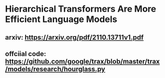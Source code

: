 # Hierarchical Transformers Are More Efficient Language Models
## arxiv: https://arxiv.org/pdf/2110.13711v1.pdf
## offciial code: https://github.com/google/trax/blob/master/trax/models/research/hourglass.py
